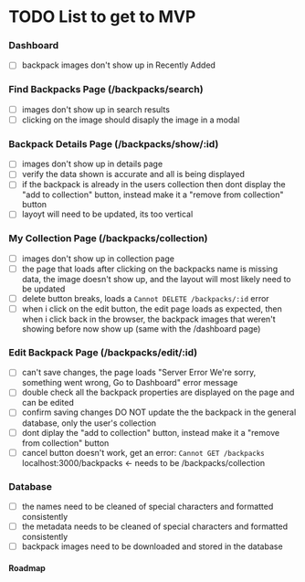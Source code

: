 # TODO List to get to MVP

### Dashboard
- [ ] backpack images don't show up in Recently Added

### Find Backpacks Page (/backpacks/search)
- [ ] images don't show up in search results
- [ ] clicking on the image should disaply the image in a modal

### Backpack Details Page (/backpacks/show/:id)
- [ ] images don't show up in details page
- [ ] verify the data shown is accurate and all is being displayed
- [ ] if the backpack is already in the users collection then dont display the "add to collection" button, instead make it a "remove from collection" button
- [ ] layoyt will need to be updated, its too vertical

### My Collection Page (/backpacks/collection)
- [ ] images don't show up in collection page
- [ ] the page that loads after clicking on the backpacks name is missing data, the image doesn't show up, and the layout will most likely need to be updated
- [ ] delete button breaks, loads a `Cannot DELETE /backpacks/:id` error 
- [ ] when i click on the edit button, the edit page loads as expected, then when i click back in the browser, the backpack images that weren't showing before now show up (same with the /dashboard page)

### Edit Backpack Page (/backpacks/edit/:id)
- [ ] can't save changes, the page loads "Server Error We're sorry, something went wrong, Go to Dashboard" error message
- [ ] double check all the backpack properties are displayed on the page and can be edited
- [ ] confirm saving changes DO NOT update the the backpack in the general database, only the user's collection
- [ ] dont diplay the "add to collection" button, instead make it a "remove from collection" button
- [ ] cancel button doesn't work, get an error: `Cannot GET /backpacks` localhost:3000/backpacks <- needs to be /backpacks/collection

### Database
- [ ] the names need to be cleaned of special characters and formatted consistently
- [ ] the metadata needs to be cleaned of special characters and formatted consistently
- [ ] backpack images need to be downloaded and stored in the database

#### Roadmap